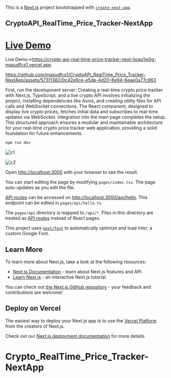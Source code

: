 This is a [Next.js](https://nextjs.org/) project bootstrapped with [`create-next-app`](https://github.com/vercel/next.js/tree/canary/packages/create-next-app).

## CryptoAPI_RealTime_Price_Tracker-NextApp
# [Live Demo](https://crypto-api-real-time-price-tracker-next-liqqu1w0g-masudfcs1.vercel.app)

Live Demo->https://crypto-api-real-time-price-tracker-next-liqqu1w0g-masudfcs1.vercel.app


https://github.com/masudfcs1/CryptoAPI_RealTime_Price_Tracker-NextApp/assets/57311382/0c42e6ce-e5de-4d20-8e94-6eae0a77c963

First, run the development server:
Creating a real-time crypto price tracker with Next.js, TypeScript, and a live crypto API involves initializing the project, installing dependencies like Axios, and creating utility files for API calls and WebSocket connections. The React component, designed to display live crypto prices, fetches initial data and subscribes to real-time updates via WebSocket. Integration into the main page completes the setup. This structured approach ensures a modular and maintainable architecture for your real-time crypto price tracker web application, providing a solid foundation for future enhancements.
```bash
npm run dev

```

![c1](https://github.com/masudfcs1/Crypto_RealTime_Price_Tracker-NextApp/assets/57311382/14f4281f-6650-4d7c-b3ed-486d193dbbda)

![c2](https://github.com/masudfcs1/Crypto_RealTime_Price_Tracker-NextApp/assets/57311382/34576a9e-a261-42a9-8297-5a7047d22138)

Open [http://localhost:3000](http://localhost:3000) with your browser to see the result.

You can start editing the page by modifying `pages/index.tsx`. The page auto-updates as you edit the file.

[API routes](https://nextjs.org/docs/api-routes/introduction) can be accessed on [http://localhost:3000/api/hello](http://localhost:3000/api/hello). This endpoint can be edited in `pages/api/hello.ts`.

The `pages/api` directory is mapped to `/api/*`. Files in this directory are treated as [API routes](https://nextjs.org/docs/api-routes/introduction) instead of React pages.

This project uses [`next/font`](https://nextjs.org/docs/basic-features/font-optimization) to automatically optimize and load Inter, a custom Google Font.

## Learn More

To learn more about Next.js, take a look at the following resources:

- [Next.js Documentation](https://nextjs.org/docs) - learn about Next.js features and API.
- [Learn Next.js](https://nextjs.org/learn) - an interactive Next.js tutorial.

You can check out [the Next.js GitHub repository](https://github.com/vercel/next.js/) - your feedback and contributions are welcome!

## Deploy on Vercel

The easiest way to deploy your Next.js app is to use the [Vercel Platform](https://vercel.com/new?utm_medium=default-template&filter=next.js&utm_source=create-next-app&utm_campaign=create-next-app-readme) from the creators of Next.js.

Check out our [Next.js deployment documentation](https://nextjs.org/docs/deployment) for more details.

# Crypto_RealTime_Price_Tracker-NextApp
